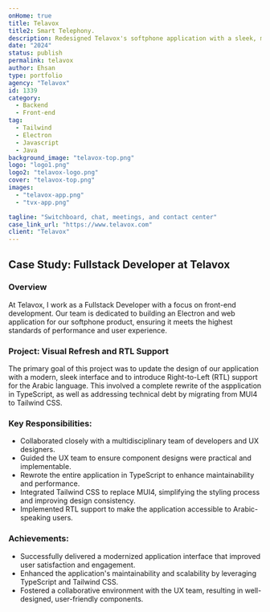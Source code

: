 ```yaml
---
onHome: true
title: Telavox
title2: Smart Telephony.
description: Redesigned Telavox's softphone application with a sleek, modern interface, adding RTL support for Arabic users. Rewrote the application in TypeScript, migrated from MUI4 to Tailwind CSS, and collaborated with UX designers to deliver a scalable, user-friendly solution that boosted performance and engagement.
date: "2024"
status: publish
permalink: telavox
author: Ehsan
type: portfolio
agency: "Telavox"
id: 1339
category:
  - Backend
  - Front-end
tag:
  - Tailwind
  - Electron
  - Javascript
  - Java
background_image: "telavox-top.png"
logo: "logo1.png"
logo2: "telavox-logo.png"
cover: "telavox-top.png"
images:
  - "telavox-app.png"
  - "tvx-app.png"

tagline: "Switchboard, chat, meetings, and contact center"
case_link_url: "https://www.telavox.com"
client: "Telavox"
---
```


<h2>Case Study: Fullstack Developer at Telavox</h2>

<h3>Overview</h3>

<p>At Telavox, I work as a Fullstack Developer with a focus on front-end development. Our team is dedicated to building an Electron and web application for our softphone product, ensuring it meets the highest standards of performance and user experience.</p>

<h3>Project: Visual Refresh and RTL Support</h3>

<p>The primary goal of this project was to update the design of our application with a modern, sleek interface and to introduce Right-to-Left (RTL) support for the Arabic language. This involved a complete rewrite of the aspplication in TypeScript, as well as addressing technical debt by migrating from MUI4 to Tailwind CSS.</p>

<h3>Key Responsibilities:</h3>

<ul>
    <li>Collaborated closely with a multidisciplinary team of developers and UX designers.</li>
    <li>Guided the UX team to ensure component designs were practical and implementable.</li>
    <li>Rewrote the entire application in TypeScript to enhance maintainability and performance.</li>
    <li>Integrated Tailwind CSS to replace MUI4, simplifying the styling process and improving design consistency.</li>
    <li>Implemented RTL support to make the application accessible to Arabic-speaking users.</li>
</ul>

<h3>Achievements:</h3>

<ul>
    <li>Successfully delivered a modernized application interface that improved user satisfaction and engagement.</li>
    <li>Enhanced the application's maintainability and scalability by leveraging TypeScript and Tailwind CSS.</li>
    <li>Fostered a collaborative environment with the UX team, resulting in well-designed, user-friendly components.</li>
</ul>
